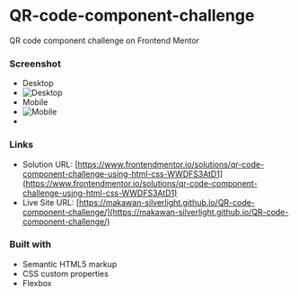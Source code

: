 # QR-code-component-challenge
QR code component challenge on Frontend Mentor

### Screenshot
- Desktop
- ![Desktop](https://github.com/makawan-silverlight/QR-code-component-challenge/assets/151676624/3d0ef64e-96d2-4b70-a625-5c9a8a7e5390)
- Mobile
- ![Mobile](https://github.com/makawan-silverlight/QR-code-component-challenge/assets/151676624/4a94b08d-a947-4fee-a1a6-6bcaa84b59aa)
- 
### Links

- Solution URL: [https://www.frontendmentor.io/solutions/qr-code-component-challenge-using-html-css-WWDFS3AtD1](https://www.frontendmentor.io/solutions/qr-code-component-challenge-using-html-css-WWDFS3AtD1)
- Live Site URL: [https://makawan-silverlight.github.io/QR-code-component-challenge/](https://makawan-silverlight.github.io/QR-code-component-challenge/)

### Built with

- Semantic HTML5 markup
- CSS custom properties
- Flexbox
